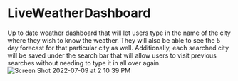 # LiveWeatherDashboard
Up to date weather dashboard that will let users type in the name of the city where they wish to know the weather. They will also be able to see the 5 day forecast for that particular city as well. Additionally, each searched city will be saved under the search bar that will allow users to visit previous searches without needing to type it in all over again. 
![Screen Shot 2022-07-09 at 2 10 39 PM](https://user-images.githubusercontent.com/107001559/178119593-50019fa2-8b3f-457b-83be-4ab3ce2ae1dc.png)
